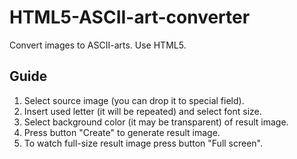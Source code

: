 <h1>HTML5-ASCII-art-converter</h1>
Convert images to ASCII-arts. Use HTML5.

<h2>Guide</h2>
<ol>
    <li>Select source image (you can drop it to special field).</li>
    <li>Insert used letter (it will be repeated) and select font size.</li>
    <li>Select background color (it may be transparent) of result image.</li>
    <li>Press button "Create" to generate result image.</li>
    <li>To watch full-size result image press button "Full screen".</li>
</ol>

